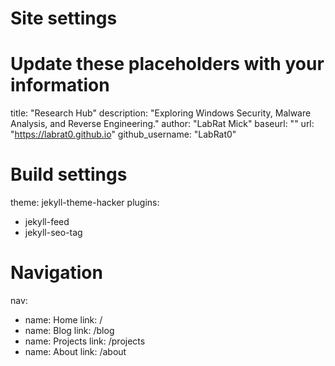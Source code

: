# Site settings
# Update these placeholders with your information

title: "Research Hub"
description: "Exploring Windows Security, Malware Analysis, and Reverse Engineering."
author: "LabRat Mick"
baseurl: ""
url: "https://labrat0.github.io"
github_username: "LabRat0"

# Build settings
theme: jekyll-theme-hacker
plugins:
  - jekyll-feed
  - jekyll-seo-tag

# Navigation
nav:
  - name: Home
    link: /
  - name: Blog
    link: /blog
  - name: Projects
    link: /projects
  - name: About
    link: /about

